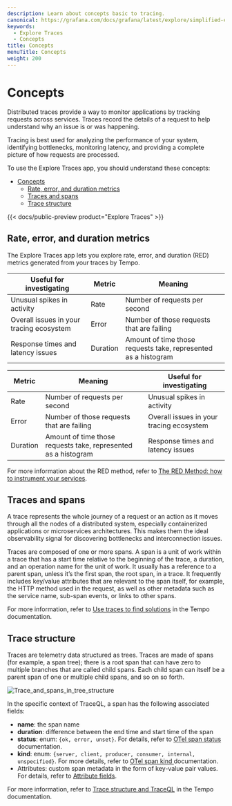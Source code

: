 ```yaml
---
description: Learn about concepts basic to tracing.
canonical: https://grafana.com/docs/grafana/latest/explore/simplified-exploration/traces/concepts/
keywords:
  - Explore Traces
  - Concepts
title: Concepts
menuTitle: Concepts
weight: 200
---
```


# Concepts

Distributed traces provide a way to monitor applications by tracking requests across services.
Traces record the details of a request to help understand why an issue is or was happening.

Tracing is best used for analyzing the performance of your system, identifying bottlenecks, monitoring latency, and providing a complete picture of how requests are processed.

To use the Explore Traces app, you should understand these concepts:

- [Concepts](#concepts)
  - [Rate, error, and duration metrics](#rate-error-and-duration-metrics)
  - [Traces and spans](#traces-and-spans)
  - [Trace structure](#trace-structure)

{{< docs/public-preview product="Explore Traces" >}}

## Rate, error, and duration metrics

The Explore Traces app lets you explore rate, error, and duration (RED) metrics generated from your traces by Tempo.

| Useful for investigating | Metric | Meaning |
|---|---|---|
| Unusual spikes in activity | Rate | Number of requests per second |
| Overall issues in your tracing ecosystem | Error | Number of those requests that are failing |
| Response times and latency issues | Duration | Amount of time those requests take, represented as a histogram |

| Metric | Meaning | Useful for investigating |
|---|---|---|
| Rate | Number of requests per second | Unusual spikes in activity |
| Error | Number of those requests that are failing | Overall issues in your tracing ecosystem |
| Duration | Amount of time those requests take, represented as a histogram | Response times and latency issues |

For more information about the RED method, refer to [The RED Method: how to instrument your services](https://grafana.com/blog/2018/08/02/the-red-method-how-to-instrument-your-services/).

## Traces and spans

A trace represents the whole journey of a request or an action as it moves through all the nodes of a distributed system, especially containerized applications or microservices architectures.
This makes them the ideal observability signal for discovering bottlenecks and interconnection issues.

Traces are composed of one or more spans.
A span is a unit of work within a trace that has a start time relative to the beginning of the trace, a duration, and an operation name for the unit of work.
It usually has a reference to a parent span, unless it’s the first span, the root span, in a trace.
It frequently includes key/value attributes that are relevant to the span itself, for example, the HTTP method used in the request, as well as other metadata such as the service name, sub-span events, or links to other spans.

For more information, refer to [Use traces to find solutions](https://grafana.com/docs/tempo/<TEMPO_VERSION>/introduction/solutions-with-traces/) in the Tempo documentation.

## Trace structure

Traces are telemetry data structured as trees.
Traces are made of spans (for example, a span tree); there is a root span that can have zero to multiple branches that are called child spans.
Each child span can itself be a parent span of one or multiple child spans, and so on so forth.

![Trace_and_spans_in_tree_structure](/media/docs/tempo/traceql/trace-tree-structures-and-spans.png)

In the specific context of TraceQL, a span has the following associated fields:

- **name**: the span name
- **duration**: difference between the end time and start time of the span
- **status**: enum: `{ok, error, unset}`. For details, refer to [OTel span status](https://opentelemetry.io/docs/concepts/signals/traces/#span-status) documentation.
- **kind**: enum: `{server, client, producer, consumer, internal, unspecified}`. For more details, refer to [OTel span kind ](https://opentelemetry.io/docs/concepts/signals/traces/#span-kind) documentation.
- Attributes: custom span metadata in the form of key-value pair values. For details, refer to [Attribute fields](https://grafana.com/docs/tempo/<TEMPO_VERSION>/traceql/#attribute-fields).

For more information, refer to [Trace structure and TraceQL](https://grafana.com/docs/tempo/<TEMPO_VERSION>/traceql/trace-structure/) in the Tempo documentation.